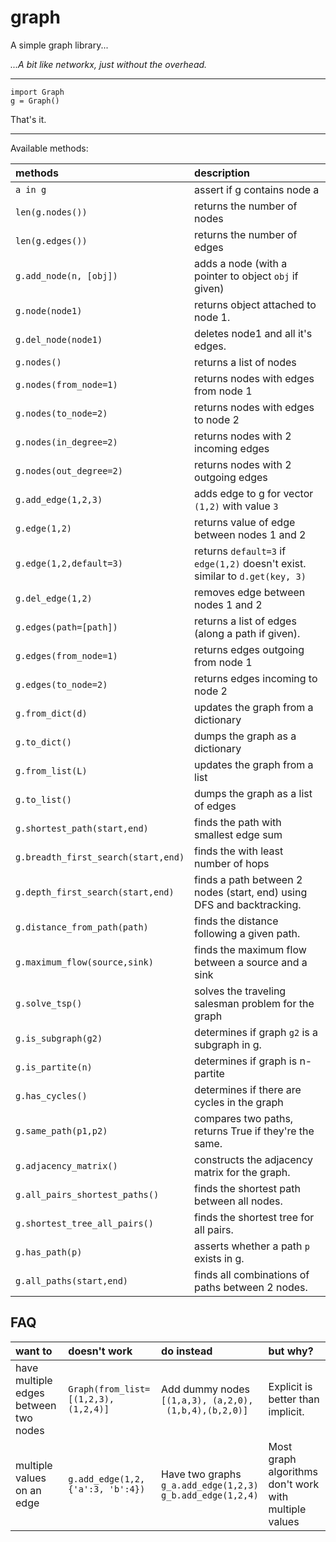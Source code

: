 # graph

A simple graph library...

*...A bit like networkx, just without the overhead.*


---------------------------

    import Graph
    g = Graph()
    
That's it.

---------------------------

Available methods:

| methods | description |
|:---|:---|
| `a in g` | assert if g contains node a |
| `len(g.nodes())` | returns the number of nodes |
| `len(g.edges())` | returns the number of edges |
| `g.add_node(n, [obj])` | adds a node (with a pointer to object `obj` if given) |
| `g.node(node1)` | returns object attached to node 1. |
| `g.del_node(node1)` | deletes node1 and all it's edges. |
| `g.nodes()` | returns a list of nodes |
| `g.nodes(from_node=1)` | returns nodes with edges from node 1 |
| `g.nodes(to_node=2)` | returns nodes with edges to node 2 |
| `g.nodes(in_degree=2)` | returns nodes with 2 incoming edges |
| `g.nodes(out_degree=2)` | returns nodes with 2 outgoing edges |
| `g.add_edge(1,2,3)` | adds edge to g for vector `(1,2)` with value `3` |
| `g.edge(1,2)` | returns value of edge between nodes 1 and 2 |
| `g.edge(1,2,default=3)` | returns `default=3` if `edge(1,2)` doesn't exist. <br>similar to `d.get(key, 3)`|
| `g.del_edge(1,2)` | removes edge between nodes 1 and 2 |
| `g.edges(path=[path])` | returns a list of edges (along a path if given). |
| `g.edges(from_node=1)` | returns edges outgoing from node 1 |
| `g.edges(to_node=2)` | returns edges incoming to node 2 |
| `g.from_dict(d)` | updates the graph from a dictionary |
| `g.to_dict()` | dumps the graph as a dictionary |
| `g.from_list(L)` | updates the graph from a list |
| `g.to_list()` | dumps the graph as a list of edges |
| `g.shortest_path(start,end)` | finds the path with smallest edge sum |
| `g.breadth_first_search(start,end)` | finds the with least number of hops |
| `g.depth_first_search(start,end)` | finds a path between 2 nodes (start, end) using DFS and backtracking. |
| `g.distance_from_path(path)` | finds the distance following a given path. |
| `g.maximum_flow(source,sink)` | finds the maximum flow between a source and a sink|
| `g.solve_tsp()` | solves the traveling salesman problem for the graph|
| `g.is_subgraph(g2)` | determines if graph `g2` is a subgraph in g.|
| `g.is_partite(n)` | determines if graph is n-partite |
| `g.has_cycles()` | determines if there are cycles in the graph |
| `g.same_path(p1,p2)` | compares two paths, returns True if they're the same.|
| `g.adjacency_matrix()` | constructs the adjacency matrix for the graph.|
| `g.all_pairs_shortest_paths()` | finds the shortest path between all nodes. |
| `g.shortest_tree_all_pairs()` | finds the shortest tree for all pairs.|
| `g.has_path(p)` | asserts whether a path `p` exists in g.|
| `g.all_paths(start,end)` | finds all combinations of paths between 2 nodes.|

## FAQ

| want to | doesn't work | do instead | but why? |
|:---|:---|:---|:---|
| have multiple edges between two nodes | `Graph(from_list=[(1,2,3), (1,2,4)]` | Add dummy nodes<br>`[(1,a,3), (a,2,0),`<br>` (1,b,4),(b,2,0)]` | Explicit is better than implicit. |
| multiple values on an edge | `g.add_edge(1,2,{'a':3, 'b':4})` | Have two graphs<br>`g_a.add_edge(1,2,3)`<br>`g_b.add_edge(1,2,4)` | Most graph algorithms don't work with multiple values |   

 

